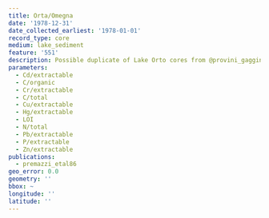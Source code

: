 ```yaml
---
title: Orta/Omegna
date: '1978-12-31'
date_collected_earliest: '1978-01-01'
record_type: core
medium: lake_sediment
feature: '551'
description: Possible duplicate of Lake Orto cores from @provini_gaggino86
parameters:
  - Cd/extractable
  - C/organic
  - Cr/extractable
  - C/total
  - Cu/extractable
  - Hg/extractable
  - LOI
  - N/total
  - Pb/extractable
  - P/extractable
  - Zn/extractable
publications:
  - premazzi_etal86
geo_error: 0.0
geometry: ''
bbox: ~
longitude: ''
latitude: ''
---
```


